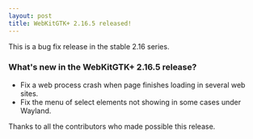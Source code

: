 ```yaml
---
layout: post
title: WebKitGTK+ 2.16.5 released!
---
```


This is a bug fix release in the stable 2.16 series.

### What's new in the WebKitGTK+ 2.16.5 release?

 - Fix a web process crash when page finishes loading in several web sites.
 - Fix the menu of select elements not showing in some cases under Wayland.

Thanks to all the contributors who made possible this release.
